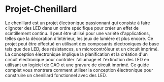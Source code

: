 # Projet-Chenillard
Le chenillard est un projet électronique passionnant qui consiste à faire clignoter des LED dans un ordre spécifique pour créer un effet de scintillement continu. Il peut être utilisé pour une variété d'applications, telles que la décoration d'intérieur, les jeux de lumière et plus encore. Ce projet peut être effectué en utilisant des composants électroniques de base tels que des LED, des résistances, un microcontrôleur et un circuit imprimé. La conception électronique implique la planification et la création d'un circuit électronique pour contrôler l'allumage et l'extinction des LED en utilisant un logiciel de CAO et une gravure de circuit imprimé. Ce guide complet vous montrera comment utiliser la conception électronique pour construire un chenillard fonctionnel avec des LED.

